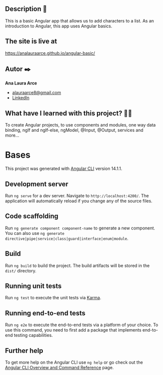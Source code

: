 ## Description 📑

This is a basic Angular app that allows us to add characters to a list. As an introduction to Angular, this app uses Angular basics.

## The site is live at 
https://analauraarce.github.io/angular-basic/

## Autor ✒️
**Ana Laura Arce**

* [alauraarce8@gmail.com](alauraarce8@gmail.com)
* [LinkedIn](https://www.linkedin.com/in/analauraarce/)

## What have I learned with this project? 🙇🏻 

To create Angular projects, to use components and modules, one way data binding, ngIf and ngIf-else, ngModel, @Input, @Output, services and more...

# Bases

This project was generated with [Angular CLI](https://github.com/angular/angular-cli) version 14.1.1.

## Development server

Run `ng serve` for a dev server. Navigate to `http://localhost:4200/`. The application will automatically reload if you change any of the source files.

## Code scaffolding

Run `ng generate component component-name` to generate a new component. You can also use `ng generate directive|pipe|service|class|guard|interface|enum|module`.

## Build

Run `ng build` to build the project. The build artifacts will be stored in the `dist/` directory.

## Running unit tests

Run `ng test` to execute the unit tests via [Karma](https://karma-runner.github.io).

## Running end-to-end tests

Run `ng e2e` to execute the end-to-end tests via a platform of your choice. To use this command, you need to first add a package that implements end-to-end testing capabilities.

## Further help

To get more help on the Angular CLI use `ng help` or go check out the [Angular CLI Overview and Command Reference](https://angular.io/cli) page.
